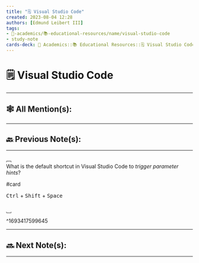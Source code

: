 ```yaml
---
title: "🗒️ Visual Studio Code"
created: 2023-08-04 12:28
authors: [Edmund Leibert III]
tags: 
- 🔴-academics/📚-educational-resources/name/visual-studio-code
- study-note
cards-deck: 🔴 Academics::📚 Educational Resources::🗒️ Visual Studio Code
---
```


# 🗒️ Visual Studio Code

---

## 🕸️ All Mention(s): 

---

## 🔙 Previous Note(s):

---


﹇<br>
What is the default shortcut in Visual Studio Code to *trigger parameter hints*?

#card 

<kbd>Ctrl</kbd> + <kbd>Shift</kbd> + <kbd>Space</kbd>

<br>﹈<br>^1693417599645


---

## 🔜 Next Note(s):

---
